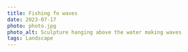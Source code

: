 ```yaml
---
title: Fishing fo waves
date: 2023-07-17
photo: photo.jpg
photo_alt: Sculpture hanging above the water making waves
tags: Landscape
---
```

